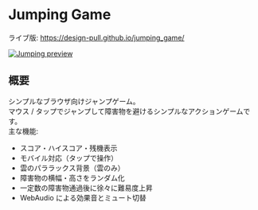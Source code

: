 # Jumping Game

ライブ版: https://design-pull.github.io/jumping_game/

<a href="https://design-pull.github.io/jumping_game/" target="_blank" rel="noopener">
  <img src="https://design-pull.com/wp-content/uploads/2025/10/jumping.jpg" alt="Jumping preview">
</a>

## 概要
シンプルなブラウザ向けジャンプゲーム。  
マウス / タップでジャンプして障害物を避けるシンプルなアクションゲームです。  
主な機能:
- スコア・ハイスコア・残機表示
- モバイル対応（タップで操作）
- 雲のパララックス背景（雲のみ）
- 障害物の横幅・高さをランダム化
- 一定数の障害物通過後に徐々に難易度上昇
- WebAudio による効果音とミュート切替
